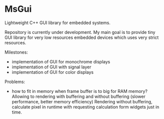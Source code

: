 # MsGui
Lightweight C++ GUI library for embedded systems. 

Repository is currently under development. 
My main goal is to provide tiny GUI library for very low resources embedded devices which uses very strict resources.

Milestones:
- implementation of GUI for monochrome displays
- implementation of GUI with signal layer
- implementation of GUI for color displays

Problems:
- how to fit in memory when frame buffer is to big for RAM memory?
  Allowing to rendering with buffering and without buffering (slower performance, better memory efficiency)
  Rendering without buffering, calculate pixel in runtime with requesting calculation form widgets just in time.
  
